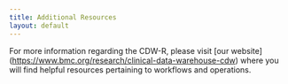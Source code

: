 ```yaml
---
title: Additional Resources
layout: default
---
```


For more information regarding the CDW-R, please visit [our website] (https://www.bmc.org/research/clinical-data-warehouse-cdw) where you will find helpful resources pertaining to workflows and operations. 
